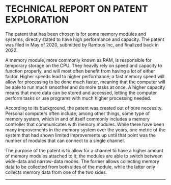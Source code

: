 # TECHNICAL REPORT ON PATENT EXPLORATION

<p>The patent that has been chosen is for some memory modules and systems, directly stated to have high performance and capacity. The patent was filed in May of 2020, submitted by Rambus Inc, and finalized back in 2022.</p>

<p>A memory module, more commonly known as RAM, is responsible for temporary storage on the CPU. They heavily rely on speed and capacity to function properly, and will most often benefit from having a lot of either factor. Higher speeds lead to higher performance; a fast memory speed will allow for processing to be done much faster, meaning that the computer will be able to run much smoother and do more tasks at once. A higher capacity means that more data can be stored and accessed, letting the computer perform tasks or use programs with much higher processing needed.</p>

<p>According to its background, the patent was created out of pure necessity. Personal computers often include, among other things, some type of memory system, which in and of itself commonly includes a memory controller that communicates with memory modules. While there have been many improvements in the memory system over the years, one metric of the system that had shown limited improvements up until that point was the number of modules that can connect to a single channel.</p>

<p>The purpose of the patent is to allow for a channel to have a higher amount of memory modules attached to it; the modules are able to switch between wide-data and narrow-data modes. The former allows collecting memory data to be collected from both sides of the module, while the latter only collects memory data from one of the two sides.</p>

---


